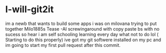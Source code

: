 # I-will-git2it
im a newb that wants to build some apps i was on milovana trying to put together Milo1885s Tease -AI   screwingaround with copy paste bs with no sucess so hear i am self schooling learning every day what not to do lol ( Starting to do this properly)
ive got my git softwere installed on my pc and im going to start my first pull request after this commit.
